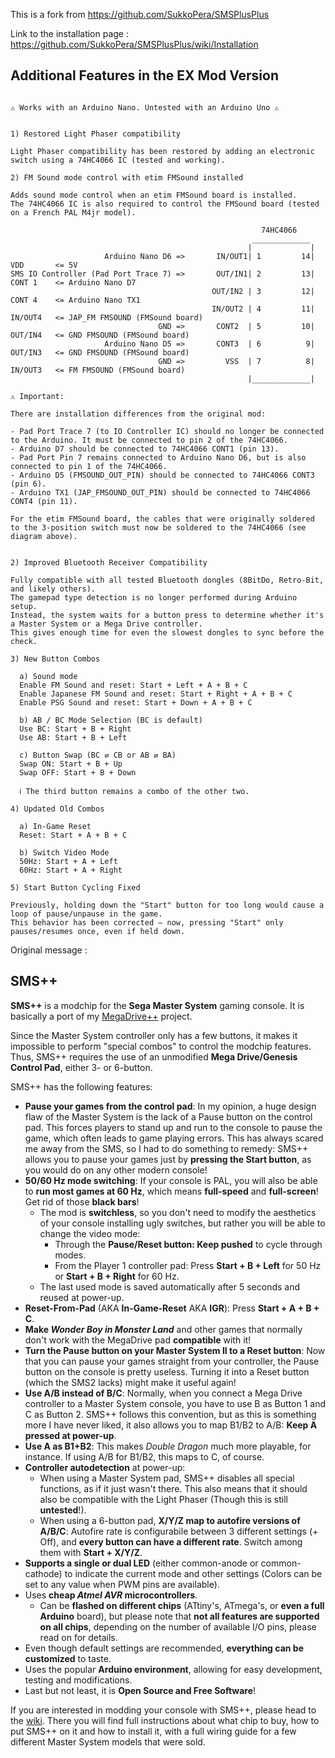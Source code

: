 This is a fork from https://github.com/SukkoPera/SMSPlusPlus

Link to the installation page : https://github.com/SukkoPera/SMSPlusPlus/wiki/Installation

## Additional Features in the EX Mod Version

```

⚠️ Works with an Arduino Nano. Untested with an Arduino Uno ⚠️


1) Restored Light Phaser compatibility

Light Phaser compatibility has been restored by adding an electronic switch using a 74HC4066 IC (tested and working).

2) FM Sound mode control with etim FMSound installed

Adds sound mode control when an etim FMSound board is installed. 
The 74HC4066 IC is also required to control the FMSound board (tested on a French PAL M4jr model).

                                                        74HC4066
                                                      _____________
                                                     |             |
                     Arduino Nano D6 =>       IN/OUT1| 1         14| VDD       <= 5V
SMS IO Controller (Pad Port Trace 7) =>       OUT/IN1| 2         13| CONT 1    <= Arduino Nano D7
                                             OUT/IN2 | 3         12| CONT 4    <= Arduino Nano TX1
                                             IN/OUT2 | 4         11| IN/OUT4   <= JAP_FM FMSOUND (FMSound board)
                                 GND =>       CONT2  | 5         10| OUT/IN4   <= GND FMSOUND (FMSound board)
                     Arduino Nano D5 =>       CONT3  | 6          9| OUT/IN3   <= GND FMSOUND (FMSound board)
                                 GND =>         VSS  | 7          8| IN/OUT3   <= FM FMSOUND (FMSound board)
                                                     |_____________|

⚠️ Important:

There are installation differences from the original mod:

- Pad Port Trace 7 (to IO Controller IC) should no longer be connected to the Arduino. It must be connected to pin 2 of the 74HC4066.
- Arduino D7 should be connected to 74HC4066 CONT1 (pin 13).
- Pad Port Pin 7 remains connected to Arduino Nano D6, but is also connected to pin 1 of the 74HC4066.
- Arduino D5 (FMSOUND_OUT_PIN) should be connected to 74HC4066 CONT3 (pin 6).
- Arduino TX1 (JAP_FMSOUND_OUT_PIN) should be connected to 74HC4066 CONT4 (pin 11).

For the etim FMSound board, the cables that were originally soldered to the 3-position switch must now be soldered to the 74HC4066 (see diagram above).


2) Improved Bluetooth Receiver Compatibility

Fully compatible with all tested Bluetooth dongles (8BitDo, Retro-Bit, and likely others).
The gamepad type detection is no longer performed during Arduino setup.
Instead, the system waits for a button press to determine whether it's a Master System or a Mega Drive controller.
This gives enough time for even the slowest dongles to sync before the check.

3) New Button Combos

  a) Sound mode
  Enable FM Sound and reset: Start + Left + A + B + C
  Enable Japanese FM Sound and reset: Start + Right + A + B + C
  Enable PSG Sound and reset: Start + Down + A + B + C

  b) AB / BC Mode Selection (BC is default)
  Use BC: Start + B + Right
  Use AB: Start + B + Left
  
  c) Button Swap (BC ⇄ CB or AB ⇄ BA)
  Swap ON: Start + B + Up
  Swap OFF: Start + B + Down
  
  ℹ️ The third button remains a combo of the other two.

4) Updated Old Combos

  a) In-Game Reset
  Reset: Start + A + B + C
  
  b) Switch Video Mode
  50Hz: Start + A + Left
  60Hz: Start + A + Right

5) Start Button Cycling Fixed

Previously, holding down the "Start" button for too long would cause a loop of pause/unpause in the game.
This behavior has been corrected — now, pressing "Start" only pauses/resumes once, even if held down.

```

Original message :

## SMS++

**SMS++** is a modchip for the **Sega Master System** gaming console. It is basically a port of my [MegaDrive++](https://github.com/SukkoPera/MegaDrivePlusPlus) project.

Since the Master System controller only has a few buttons, it makes it impossible to perform "special combos" to control the modchip features. Thus, SMS++ requires the use of an unmodified **Mega Drive/Genesis Control Pad**, either 3- or 6-button.

SMS++ has the following features:

- **Pause your games from the control pad**: In my opinion, a huge design flaw of the Master System is the lack of a Pause button on the control pad. This forces players to stand up and run to the console to pause the game, which often leads to game playing errors. This has always scared me away from the SMS, so I had to do something to remedy: SMS++ allows you to pause your games just by **pressing the Start button**, as you would do on any other modern console!
- **50/60 Hz mode switching**: If your console is PAL, you will also be able to **run most games at 60 Hz**, which means **full-speed** and **full-screen**! Get rid of those **black bars**!
  - The mod is **switchless**, so you don't need to modify the aesthetics of your console installing ugly switches, but rather you will be able to change the video mode:
    - Through the **Pause/Reset button: Keep pushed** to cycle through modes.
    - From the Player 1 controller pad: Press **Start + B + Left** for 50 Hz or **Start + B + Right** for 60 Hz.
  - The last used mode is saved automatically after 5 seconds and reused at power-up.
- **Reset-From-Pad** (AKA **In-Game-Reset** AKA **IGR**): Press **Start + A + B + C**.
- **Make _Wonder Boy in Monster Land_** and other games that normally don't work with the MegaDrive pad **compatible** with it!
- **Turn the Pause button on your Master System II to a Reset button**: Now that you can pause your games straight from your controller, the Pause button on the console is pretty useless. Turning it into a Reset button (which the SMS2 lacks) might make it useful again!
- **Use A/B instead of B/C**: Normally, when you connect a Mega Drive controller to a Master System console, you have to use B as Button 1 and C as Button 2. SMS++ follows this convention, but as this is something more I have never liked, it also allows you to map B1/B2 to A/B: **Keep A pressed at power-up**.
- **Use A as B1+B2**: This makes *Double Dragon* much more playable, for instance. If using A/B for B1/B2, this maps to C, of course.
- **Controller autodetection** at power-up:
  - When using a Master System pad, SMS++ disables all special functions, as if it just wasn't there. This also means that it should also be compatible with the Light Phaser (Though this is still **untested**!).
  - When using a 6-button pad, **X/Y/Z map to autofire versions of A/B/C**: Autofire rate is configurabile between 3 different settings (+ Off), and **every button can have a different rate**. Switch among them with **Start + X/Y/Z**.
- **Supports a single or dual LED** (either common-anode or common-cathode) to indicate the current mode and other settings (Colors can be set to any value when PWM pins are available).
- Uses **cheap *Atmel AVR* microcontrollers**.
  - Can be **flashed on different chips** (ATtiny's, ATmega's, or **even a full Arduino** board), but please note that **not all features are supported on all chips**, depending on the number of available I/O pins, please read on for details.
- Even though default settings are recommended, **everything can be customized** to taste.
- Uses the popular **Arduino environment**, allowing for easy development, testing and modifications.
- Last but not least, it is **Open Source and Free Software**!


If you are interested in modding your console with SMS++, please head to the [wiki](https://github.com/SukkoPera/SMSPlusPlus/wiki). There you will find full instructions about what chip to buy, how to put SMS++ on it and how to install it, with a full wiring guide for a few different Master System models that were sold.
